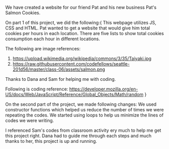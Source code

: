 We have created a website for our friend Pat and his new business Pat's Salmon Cookies. 

On part 1 of this project, we did the following:{
This webpage utilizes JS, CSS and HTML. 
Pat wanted to get a website that would give him total cookies per hours in each location.
There are five lists to show total cookies consumption each hour in different locations.

The following are image references:
1. https://upload.wikimedia.org/wikipedia/commons/3/35/Taiyaki.jpg
2. https://raw.githubusercontent.com/codefellows/seattle-201d56/master/class-06/assets/salmon.png

Thanks to Dana and Sam for helping me with coding.

Following is coding reference:
https://developer.mozilla.org/en-US/docs/Web/JavaScript/Reference/Global_Objects/Math/random
}

On the second part of the project, we made following changes:
We used constructor functions which helped us reduce the number of times we were repeating the codes.
We started using loops to help us minimize the lines of codes we were writing. 

I referenced Sam's codes from classroom activity ery much to help me get this project right. 
Dana had to guide me through each steps and much thanks to her, this project is up and running.
